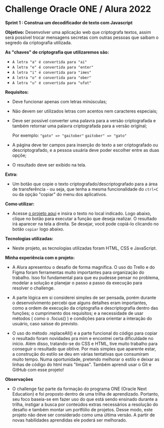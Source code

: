 # Challenge Oracle ONE / Alura 2022 

**Sprint 1 : Construa um decodificador de texto com Javascript**

**Objetivo:**
Desenvolver uma aplicação web que criptografa textos, assim será possível trocar mensagens secretas com outras pessoas que saibam o segredo da criptografia utilizada.

**As "chaves" de criptografia que utilizaremos são:**
- `A letra "a" é convertida para "ai"`  
- `A letra "e" é convertida para "enter"`  
- `A letra "i" é convertida para "imes"`  
- `A letra "o" é convertida para "ober"`  
- `A letra "u" é convertida para "ufat"`  

**Requisitos:**
- Deve funcionar apenas com letras minúsculas;
- Não devem ser utilizados letras com acentos nem caracteres especiais;
- Deve ser possível converter uma palavra para a versão criptografada e também retornar uma palavra criptografada para a versão original;

    Por exemplo:
    `"gato" => "gaitober"`
    `gaitober" => "gato"`

- A página deve ter campos para inserção do texto a ser criptografado ou descriptografado, e a pessoa usuária deve poder escolher entre as duas opçõe;
- O resultado deve ser exibido na tela.

**Extra:**
- Um botão que copie o texto criptografado/descriptografado para a área de transferência - ou seja, que tenha a mesma funcionalidade do `ctrl+C` ou da opção "copiar" do menu dos aplicativos.

**Como utilizar:**
- Acesse <a href="https://tiagopereirasantos.github.io/Decodificador-JS/">o projeto aqui</a> e insira o texto no local indicado. Logo abaixo, clique no botão para executar a função que deseja realizar. O resultado irá aparecer na tela a direita. Se desejar, você pode copiá-lo clicando no botão `copiar` logo abaixo.

**Tecnologias utilizadas:**
- Neste projeto, as tecnologias utilizadas foram HTML, CSS e JavaScript. 

**Minha experiência com o projeto:**  
- A Alura apresentou o desafio de forma magnífica. O uso do Trello e do Figma foram ferramentas muito importantes para organização do trabalho. Isso foi fundamental para que eu pudesse pensar no problema, modelar a solução e planejar o passo a passo da execução para resolver o challenge. 
  
- A parte lógica em si considerei simples de ser pensada, porém durante o desenvolvimento percebi que alguns detalhes eram importantes, como a ordem de execução da criptografia e descriptografia dentro das funções; o cumprimento dos requisitos; e a necessidade de usar métodos ( como o .focus() ) e condições para orientar a interação do usuário, caso saísse do previsto.  

- O uso do método .replaceAll() e a parte funcional do código para copiar o resultado foram novidades pra mim e encontrei certa dificuldade no início. 
Além disso, tratando-se do CSS e HTML, tive muito trabalho para conseguir o resultado que obtive. Por mais simples que aparente estar, a construção do estilo se deu em várias tentativas que consumiram muito tempo. Numa oportunidade, pretendo melhorar o estilo e deixar as linhas de código do html mais "limpas". Também aprendi usar o Git e GitHub com esse projeto! 

**Observações**  
- O challenge faz parte da formação do programa ONE (Oracle Next Education) e foi proposto dentro de uma trilha de aprendizado. Portanto, seu foco baseia-se em fazer uso do que está sendo ensinado durante a trilha, instigar a busca por conteúdos extras necessários a resolução do desafio e também montar um portfólio de projetos. 
Desse modo, este projeto não deve ser considerado como uma última versão. A partir de novas habilidades aprendidas ele poderá ser melhorado.
